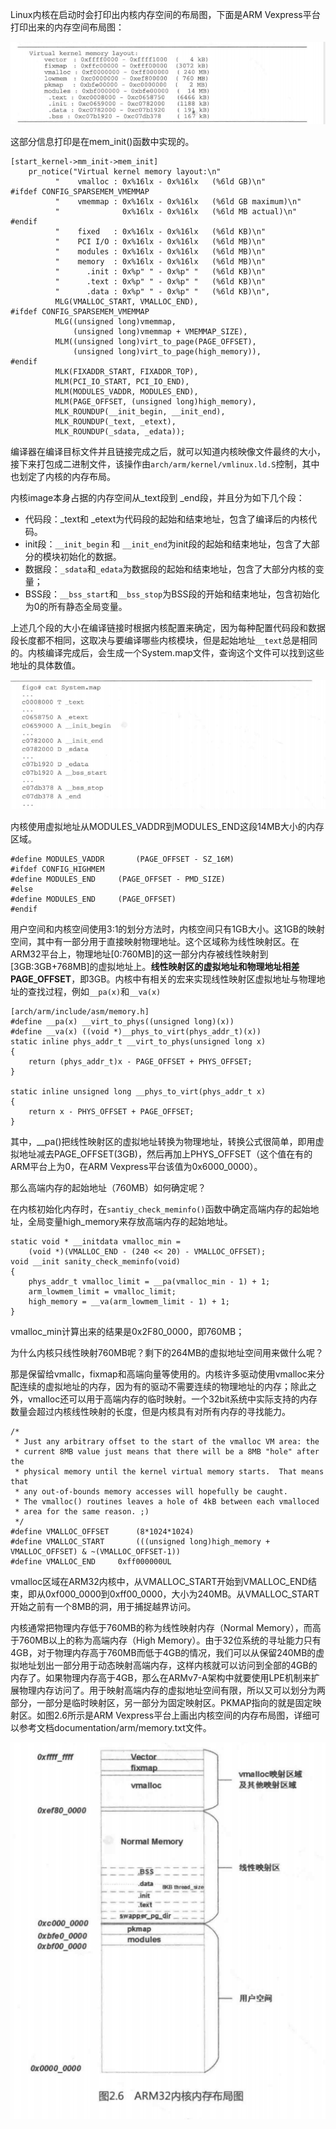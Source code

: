 Linux内核在启动时会打印出内核内存空间的布局图，下面是ARM Vexpress平台打印出来的内存空间布局图：

![ARM32内核内存分布布局图](../picture/ARM32内核内存分布布局图.png)

这部分信息打印是在mem_init()函数中实现的。

```
[start_kernel->mm_init->mem_init]
	pr_notice("Virtual kernel memory layout:\n"
		  "    vmalloc : 0x%16lx - 0x%16lx   (%6ld GB)\n"
#ifdef CONFIG_SPARSEMEM_VMEMMAP
		  "    vmemmap : 0x%16lx - 0x%16lx   (%6ld GB maximum)\n"
		  "              0x%16lx - 0x%16lx   (%6ld MB actual)\n"
#endif
		  "    fixed   : 0x%16lx - 0x%16lx   (%6ld KB)\n"
		  "    PCI I/O : 0x%16lx - 0x%16lx   (%6ld MB)\n"
		  "    modules : 0x%16lx - 0x%16lx   (%6ld MB)\n"
		  "    memory  : 0x%16lx - 0x%16lx   (%6ld MB)\n"
		  "      .init : 0x%p" " - 0x%p" "   (%6ld KB)\n"
		  "      .text : 0x%p" " - 0x%p" "   (%6ld KB)\n"
		  "      .data : 0x%p" " - 0x%p" "   (%6ld KB)\n",
		  MLG(VMALLOC_START, VMALLOC_END),
#ifdef CONFIG_SPARSEMEM_VMEMMAP
		  MLG((unsigned long)vmemmap,
		      (unsigned long)vmemmap + VMEMMAP_SIZE),
		  MLM((unsigned long)virt_to_page(PAGE_OFFSET),
		      (unsigned long)virt_to_page(high_memory)),
#endif
		  MLK(FIXADDR_START, FIXADDR_TOP),
		  MLM(PCI_IO_START, PCI_IO_END),
		  MLM(MODULES_VADDR, MODULES_END),
		  MLM(PAGE_OFFSET, (unsigned long)high_memory),
		  MLK_ROUNDUP(__init_begin, __init_end),
		  MLK_ROUNDUP(_text, _etext),
		  MLK_ROUNDUP(_sdata, _edata));
```

编译器在编译目标文件并且链接完成之后，就可以知道内核映像文件最终的大小，接下来打包成二进制文件，该操作由`arch/arm/kernel/vmlinux.ld.S`控制，其中也划定了内核的内存布局。

内核image本身占据的内存空间从_text段到 _end段，并且分为如下几个段：

- 代码段：_text和 _etext为代码段的起始和结束地址，包含了编译后的内核代码。
- init段：`__init_begin` 和 `__init_end`为init段的起始和结束地址，包含了大部分的模块初始化的数据。
- 数据段：`_sdata`和`_edata`为数据段的起始和结束地址，包含了大部分内核的变量；
- BSS段：`__bss_start`和`__bss_stop`为BSS段的开始和结束地址，包含初始化为0的所有静态全局变量。

上述几个段的大小在编译链接时根据内核配置来确定，因为每种配置代码段和数据段长度都不相同，这取决与要编译哪些内核模块，但是起始地址`__text`总是相同的。内核编译完成后，会生成一个System.map文件，查询这个文件可以找到这些地址的具体数值。

![](../picture/Systemmap.png)

内核使用虚拟地址从MODULES_VADDR到MODULES_END这段14MB大小的内存区域。

```
#define MODULES_VADDR		(PAGE_OFFSET - SZ_16M)
#ifdef CONFIG_HIGHMEM
#define MODULES_END		(PAGE_OFFSET - PMD_SIZE)
#else
#define MODULES_END		(PAGE_OFFSET)
#endif
```

用户空间和内核空间使用3:1的划分方法时，内核空间只有1GB大小。这1GB的映射空间，其中有一部分用于直接映射物理地址。这个区域称为线性映射区。在ARM32平台上，物理地址[0:760MB]的这一部分内存被线性映射到[3GB:3GB+768MB]的虚拟地址上。**线性映射区的虚拟地址和物理地址相差PAGE_OFFSET**，即3GB。内核中有相关的宏来实现线性映射区虚拟地址与物理地址的查找过程，例如`__pa(x)`和`__va(x)`

```
[arch/arm/include/asm/memory.h]
#define __pa(x)	__virt_to_phys((unsigned long)(x))
#define __va(x) ((void *)__phys_to_virt(phys_addr_t)(x))
static inline phys_addr_t __virt_to_phys(unsigned long x)
{
	return (phys_addr_t)x - PAGE_OFFSET + PHYS_OFFSET;
}

static inline unsigned long __phys_to_virt(phys_addr_t x)
{
	return x - PHYS_OFFSET + PAGE_OFFSET;
}

```

其中，__pa()把线性映射区的虚拟地址转换为物理地址，转换公式很简单，即用虚拟地址减去PAGE_OFFSET(3GB)，然后再加上PHYS_OFFSET（这个值在有的ARM平台上为0，在ARM Vexpress平台该值为0x6000_0000）。

那么高端内存的起始地址（760MB）如何确定呢？

在内核初始化内存时，在`santiy_check_meminfo()`函数中确定高端内存的起始地址，全局变量high_memory来存放高端内存的起始地址。

```
static void * __initdata vmalloc_min =
	(void *)(VMALLOC_END - (240 << 20) - VMALLOC_OFFSET);
void __init sanity_check_meminfo(void)
{
	phys_addr_t vmalloc_limit = __pa(vmalloc_min - 1) + 1;
	arm_lowmem_limit = vmalloc_limit;
	high_memory = __va(arm_lowmem_limit - 1) + 1;
}
```

vmalloc_min计算出来的结果是0x2F80_0000，即760MB；

为什么内核只线性映射760MB呢？剩下的264MB的虚拟地址空间用来做什么呢？

那是保留给vmallc，fixmap和高端向量等使用的。内核许多驱动使用vmalloc来分配连续的虚拟地址的内存，因为有的驱动不需要连续的物理地址的内存；除此之外，vmalloc还可以用于高端内存的临时映射。一个32bit系统中实际支持的内存数量会超过内核线性映射的长度，但是内核具有对所有内存的寻找能力。

```
/*
 * Just any arbitrary offset to the start of the vmalloc VM area: the
 * current 8MB value just means that there will be a 8MB "hole" after the
 * physical memory until the kernel virtual memory starts.  That means that
 * any out-of-bounds memory accesses will hopefully be caught.
 * The vmalloc() routines leaves a hole of 4kB between each vmalloced
 * area for the same reason. ;)
 */
#define VMALLOC_OFFSET		(8*1024*1024)
#define VMALLOC_START		(((unsigned long)high_memory + VMALLOC_OFFSET) & ~(VMALLOC_OFFSET-1))
#define VMALLOC_END		0xff000000UL
```

vmalloc区域在ARM32内核中，从VMALLOC_START开始到VMALLOC_END结束，即从0xf000_0000到0xff00_0000，大小为240MB。从VMALLOC_START开始之前有一个8MB的洞，用于捕捉越界访问。

内核通常把物理内存低于760MB的称为线性映射内存（Normal Memory），而高于760MB以上的称为高端内存（High Memory）。由于32位系统的寻址能力只有4GB，对于物理内存高于760MB而低于4GB的情况，我们可以从保留240MB的虚拟地址划出一部分用于动态映射高端内存，这样内核就可以访问到全部的4GB的内存了。如果物理内存高于4GB，那么在ARMv7-A架构中就要使用LPE机制来扩展物理内存访问了。用于映射高端内存的虚拟地址空间有限，所以又可以划分为两部分，一部分是临时映射区，另一部分为固定映射区。PKMAP指向的就是固定映射区。如图2.6所示是ARM Vexpress平台上画出内核空间的内存布局图，详细可以参考文档documentation/arm/memory.txt文件。

![](../picture/ARM32内核内存布局图.png)

